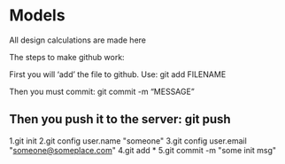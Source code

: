 # Models
All design calculations are made here

The steps to make github work:

First you will ‘add’ the file to github. Use:
git add FILENAME

Then you must commit:
git commit -m “MESSAGE”


Then you push it to the server:
git push
-------------------------
1.git init
2.git config user.name "someone"
3.git config user.email "someone@someplace.com"
4.git add *
5.git commit -m "some init msg"